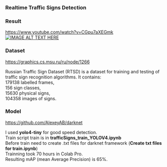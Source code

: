 ### Realtime Traffic Signs Detection

### Result
https://www.youtube.com/watch?v=CGpu7aXEGmk<br>
[![IMAGE ALT TEXT HERE](https://img.youtube.com/vi/CGpu7aXEGmk/0.jpg)](https://www.youtube.com/watch?v=CGpu7aXEGmk)


### Dataset
https://graphics.cs.msu.ru/ru/node/1266

Russian Traffic Sign Dataset (RTSD) is a dataset for training and testing of traffic sign recognition algorithms. It contains:\
179138 labelled frames,\
156 sign classes,\
15630 physical signs,\
104358 images of signs.

### Model
https://github.com/AlexeyAB/darknet

I used <b>yolo4-tiny</b> for good speed detection.\
Train script train is in <b>trafficSigns_train_YOLOV4.ipynb</b>\
Before train need to create .txt files for darknet framework (<b>Create txt files for train.ipynb</b>)\
Trainning took 70 hours in Colab Pro.\
Resulting mAP (mean Average Precision) is 65%.




